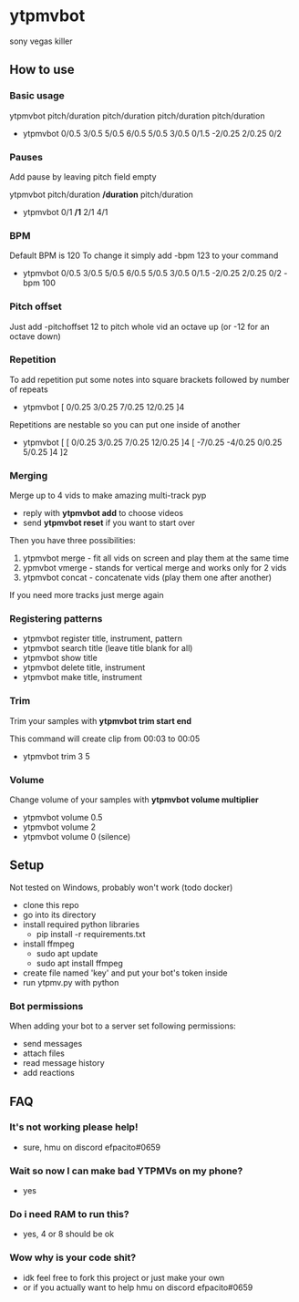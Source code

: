 # ytpmvbot
sony vegas killer

## How to use

### Basic usage
ytpmvbot pitch/duration pitch/duration pitch/duration pitch/duration

- ytpmvbot 0/0.5 3/0.5 5/0.5 6/0.5 5/0.5 3/0.5 0/1.5 -2/0.25 2/0.25 0/2

### Pauses
Add pause by leaving pitch field empty

ytpmvbot pitch/duration **/duration** pitch/duration

- ytpmvbot 0/1 **/1** 2/1 4/1

### BPM
Default BPM is 120
To change it simply add -bpm 123 to your command
- ytpmvbot 0/0.5 3/0.5 5/0.5 6/0.5 5/0.5 3/0.5 0/1.5 -2/0.25 2/0.25 0/2 -bpm 100

### Pitch offset
Just add -pitchoffset 12 to pitch whole vid an octave up (or -12 for an octave down)

### Repetition
To add repetition put some notes into square brackets followed by number of repeats
- ytpmvbot [ 0/0.25 3/0.25 7/0.25 12/0.25 ]4

Repetitions are nestable so you can put one inside of another
- ytpmvbot [ [ 0/0.25 3/0.25 7/0.25 12/0.25 ]4 [ -7/0.25 -4/0.25 0/0.25 5/0.25 ]4 ]2

### Merging
Merge up to 4 vids to make amazing multi-track pyp

- reply with **ytpmvbot add** to choose videos
- send **ytpmvbot reset** if you want to start over

Then you have three possibilities:
1) ytpmvbot merge - fit all vids on screen and play them at the same time
2) ypmvbot vmerge - stands for vertical merge and works only for 2 vids
3) ytpmvbot concat - concatenate vids (play them one after another)

If you need more tracks just merge again

### Registering patterns
- ytpmvbot register title, instrument, pattern
- ytpmvbot search title (leave title blank for all)
- ytpmvbot show title
- ytpmvbot delete title, instrument
- ytpmvbot make title, instrument

### Trim
Trim your samples with **ytpmvbot trim start end**

This command will create clip from 00:03 to 00:05
- ytpmvbot trim 3 5

### Volume
Change volume of your samples with **ytpmvbot volume multiplier**
- ytpmvbot volume 0.5
- ytpmvbot volume 2
- ytpmvbot volume 0 (silence)
  
## Setup
Not tested on Windows, probably won't work (todo docker)
- clone this repo
- go into its directory
- install required python libraries
  - pip install -r requirements.txt
- install ffmpeg
  - sudo apt update
  - sudo apt install ffmpeg
- create file named 'key' and put your bot's token inside
- run ytpmv.py with python
### Bot permissions
When adding your bot to a server set following permissions:
  - send messages
  - attach files
  - read message history
  - add reactions

## FAQ
### It's not working please help!
- sure, hmu on discord efpacito#0659
### Wait so now I can make bad YTPMVs on my phone?
- yes
### Do i need RAM to run this?
- yes, 4 or 8 should be ok
### Wow why is your code shit?
- idk feel free to fork this project or just make your own
- or if you actually want to help hmu on discord efpacito#0659
